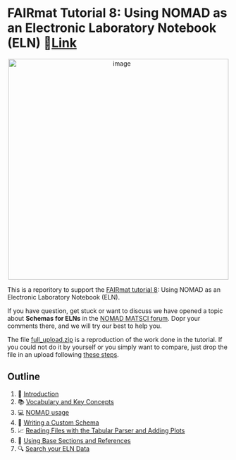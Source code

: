# **FAIRmat Tutorial 8**: Using NOMAD as an Electronic Laboratory Notebook (ELN) 🔗[Link](https://www.fairmat-nfdi.eu/events/fairmat-tutorial-8/tutorial-8-home)

<p align="center">
<img width="500" alt="image" src="https://user-images.githubusercontent.com/64071335/224782923-3259a8f1-bdd2-4084-87dd-3f29a46b66e7.png"> 
</p>

This is a reporitory to support the [FAIRmat tutorial 8](https://www.fairmat-nfdi.eu/events/fairmat-tutorial-8/tutorial-8-home): Using NOMAD as an Electronic Laboratory Notebook (ELN). 

If you have question, get stuck or want to discuss we have opened a topic about **Schemas for ELNs** in the [NOMAD MATSCI forum](https://matsci.org/t/schemas-for-elns/47504). Dopr your comments there, and we will try our best to help you. 

The file [full_upload.zip](https://github.com/FAIRmat-NFDI/AreaA-Examples/tree/main/tutorial8/1_introduction) is a reproduction of the work done in the tutorial. If you could not do it by yourself or you simply want to compare, just drop the file in an upload following [these steps](https://scribehow.com/shared/How_to_Upload_a_New_File_on_NOMAD_Lab__lCn0OUdET6S4-Y2SEAQVzQ).

## Outline
1. 📝 [Introduction](https://github.com/FAIRmat-NFDI/AreaA-Examples/tree/main/tutorial8/1_introduction)
2. 📚 [Vocabulary and Key Concepts](https://github.com/FAIRmat-NFDI/AreaA-Examples/tree/main/tutorial8/2_vocabulary_key_concepts)
3. 💻 [NOMAD usage](https://github.com/FAIRmat-NFDI/AreaA-Examples/tree/main/tutorial8/3_nomad_usage)
4. 📝 [Writing a Custom Schema](https://github.com/FAIRmat-NFDI/AreaA-Examples/tree/main/tutorial8/4_writing_a_schema)
5. 📈 [Reading Files with the Tabular Parser and Adding Plots](https://github.com/FAIRmat-NFDI/AreaA-Examples/tree/main/tutorial8/5_tabular_parser)
6. 🔗 [Using Base Sections and References](https://github.com/FAIRmat-NFDI/AreaA-Examples/tree/main/tutorial8/6_base_classes)
7. 🔍 [Search your ELN Data](https://github.com/FAIRmat-NFDI/AreaA-Examples/tree/main/tutorial8/7_search_your_entries) 
